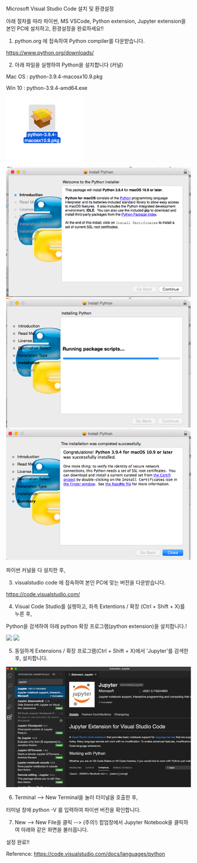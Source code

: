Microsoft Visual Studio Code 설치 및 환경설정

아래 절차를 따라 파이썬, MS VSCode, Python extension, Jupyter extension을 본인 PC에 설치하고, 환경설정을 완료하세요!!

1. python.org 에 접속하여 Python compiler를 다운받습니다.

https://www.python.org/downloads/

2. 아래 파일을 실행하여 Python을 설치합니다 (커널)

Mac OS : python-3.9.4-macosx10.9.pkg

Win 10 : python-3.9.4-amd64.exe


<img src="https://github.com/dscoool/gist-aix/blob/main/py_install_01.png">
<img src="https://github.com/dscoool/gist-aix/blob/main/py_install_02.png">
<img src="https://github.com/dscoool/gist-aix/blob/main/py_install_03.png">
<img src="https://github.com/dscoool/gist-aix/blob/main/py_install_04.png">



파이썬 커널을 다 설치한 후, 

3. visualstudio code 에 접속하여 본인 PC에 맞는 버전을 다운받습니다.

https://code.visualstudio.com/

4. Visual Code Studio를 실행하고, 좌측 Extentions / 확장 (Ctrl + Shift + X)를 누른 후,

Python을 검색하여 아래 python 확장 프로그램(python extension)을 설치합니다.!


<img src = "https://docs.microsoft.com/ko-kr/learn/language/python-install-vscode/media/visual-studio-code-extensions-open.png">

<img src = "https://docs.microsoft.com/ko-kr/learn/language/python-install-vscode/media/visual-studio-code-extensions-install.png">

5. 동일하게 Extensions / 확장 프로그램(Ctrl + Shift + X)에서 'Jupyter'를 검색한 후, 설치합니다.

<img src="https://github.com/dscoool/gist-aix/blob/main/visual-studio-code-jupyter-install.png">

6. Terminal --> New Terminal을 눌러 터미널을 호출한 후,

터미널 창에 python -V 를 입력하여 파이썬 버전을 확인합니다.

7. New --> New File을 클릭 --> (주의!) 팝업창에서 Jupyter Notebook을 클릭하여 아래와 같은 화면을 불러옵니다.

설정 완료!!


Reference: https://code.visualstudio.com/docs/languages/python
